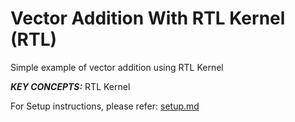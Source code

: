 Vector Addition With RTL Kernel (RTL)
======================

Simple example of vector addition using RTL Kernel

***KEY CONCEPTS:*** RTL Kernel


For Setup instructions, please refer: [setup.md][]

[setup.md]: setup.md

